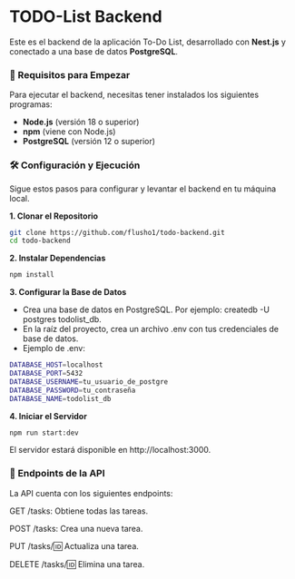 # TODO-List Backend

Este es el backend de la aplicación To-Do List, desarrollado con **Nest.js** y conectado a una base de datos **PostgreSQL**.

### 🚀 Requisitos para Empezar

Para ejecutar el backend, necesitas tener instalados los siguientes programas:

-   **Node.js** (versión 18 o superior)
-   **npm** (viene con Node.js)
-   **PostgreSQL** (versión 12 o superior)

### 🛠️ Configuración y Ejecución

Sigue estos pasos para configurar y levantar el backend en tu máquina local.

**1. Clonar el Repositorio**
```bash
git clone https://github.com/flusho1/todo-backend.git
cd todo-backend
```
**2. Instalar Dependencias**
```bash
npm install
```
**3. Configurar la Base de Datos**
- Crea una base de datos en PostgreSQL. Por ejemplo: createdb -U postgres todolist_db.
- En la raíz del proyecto, crea un archivo .env con tus credenciales de base de datos.
- Ejemplo de .env:
```bash
DATABASE_HOST=localhost
DATABASE_PORT=5432
DATABASE_USERNAME=tu_usuario_de_postgre
DATABASE_PASSWORD=tu_contraseña
DATABASE_NAME=todolist_db
```

**4. Iniciar el Servidor**
```bash
npm run start:dev
```
El servidor estará disponible en http://localhost:3000.


### 📍 Endpoints de la API
La API cuenta con los siguientes endpoints:

GET /tasks: Obtiene todas las tareas.

POST /tasks: Crea una nueva tarea.

PUT /tasks/:id: Actualiza una tarea.

DELETE /tasks/:id: Elimina una tarea.

